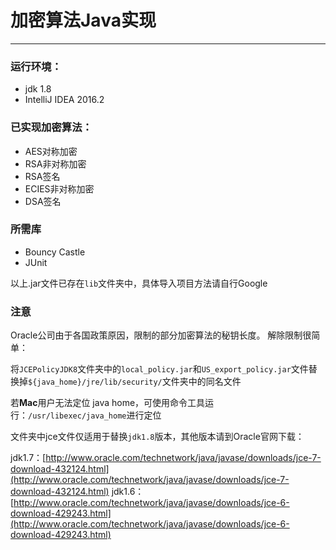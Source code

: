 # 加密算法Java实现
---

### 运行环境：
- jdk 1.8
- IntelliJ IDEA 2016.2

### 已实现加密算法：
- AES对称加密
- RSA非对称加密
- RSA签名
- ECIES非对称加密
- DSA签名

### 所需库
- Bouncy Castle
- JUnit

以上.jar文件已存在`lib`文件夹中，具体导入项目方法请自行Google

### **注意**
Oracle公司由于各国政策原因，限制的部分加密算法的秘钥长度。
解除限制很简单：

将`JCEPolicyJDK8`文件夹中的`local_policy.jar`和`US_export_policy.jar`文件替换掉`${java_home}/jre/lib/security/`文件夹中的同名文件


若**Mac**用户无法定位 java home，可使用命令工具运行：`/usr/libexec/java_home`进行定位

文件夹中jce文件仅适用于替换`jdk1.8`版本，其他版本请到Oracle官网下载：

jdk1.7：[http://www.oracle.com/technetwork/java/javase/downloads/jce-7-download-432124.html](http://www.oracle.com/technetwork/java/javase/downloads/jce-7-download-432124.html)
jdk1.6：[http://www.oracle.com/technetwork/java/javase/downloads/jce-6-download-429243.html](http://www.oracle.com/technetwork/java/javase/downloads/jce-6-download-429243.html)